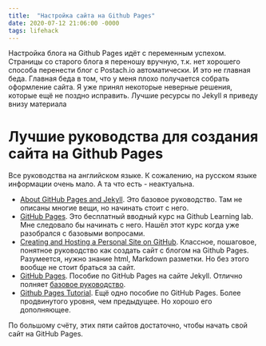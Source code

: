 ```yaml
---
title:  "Настройка сайта на Github Pages"
date: 2020-07-12 21:06:00 -0000
tags: lifehack
---
```


Настройка блога на Github Pages идёт с переменным успехом. Страницы со старого блога я переношу вручную, т.к. нет хорошего способа перенести блог с Postach.io автоматически. И это не главная беда. Главная беда в том, что у меня плохо получается собрать оформление сайта. Я уже принял некоторые неверные решения, которые ещё не поздно исправить. Лучшие ресурсы по Jekyll я приведу внизу материала



# Лучшие руководства для создания сайта на Github Pages

Все руководства на английском языке. К сожалению, на русском языке информации очень мало. А та что есть - неактуальна.

- [About GitHub Pages and Jekyll](https://docs.github.com/en/github/working-with-github-pages/about-github-pages-and-jekyll). Это базовое руководство. Там не описаны многие вещи, но начинать стоит с него.
- [GitHub Pages](https://lab.github.com/githubtraining/github-pages). Это бесплатный вводный курс на Github Learning lab. Мне следовало бы начинать с него. Нашёл этот курс когда уже разобрался с базовыми вопросами.
- [Creating and Hosting a Personal Site on GitHub](http://jmcglone.com/guides/github-pages/). Классное, пошаговое, понятное руководство как создать сайт с блогом на Github Pages. Разумеется, нужно знание html, Markdown разметки. Но без этого вообще не стоит браться за сайт.
- [GitHub Pages](https://jekyllrb.com/docs/github-pages/). Пособие по GitHub Pages на сайте Jekyll. Отлично полняет [базовое руководство](https://docs.github.com/en/github/working-with-github-pages/about-github-pages-and-jekyll).
- [Github Pages Tutorial](https://biodata-club.github.io/githubPagesTutorial/). Ещё одно пособие по GitHub Pages. Более продвинутого уровня, чем предыдущее. Но хорошо его дополняющее.

По большому счёту, этих пяти сайтов достаточно, чтобы начать свой сайт на GitHub Pages.